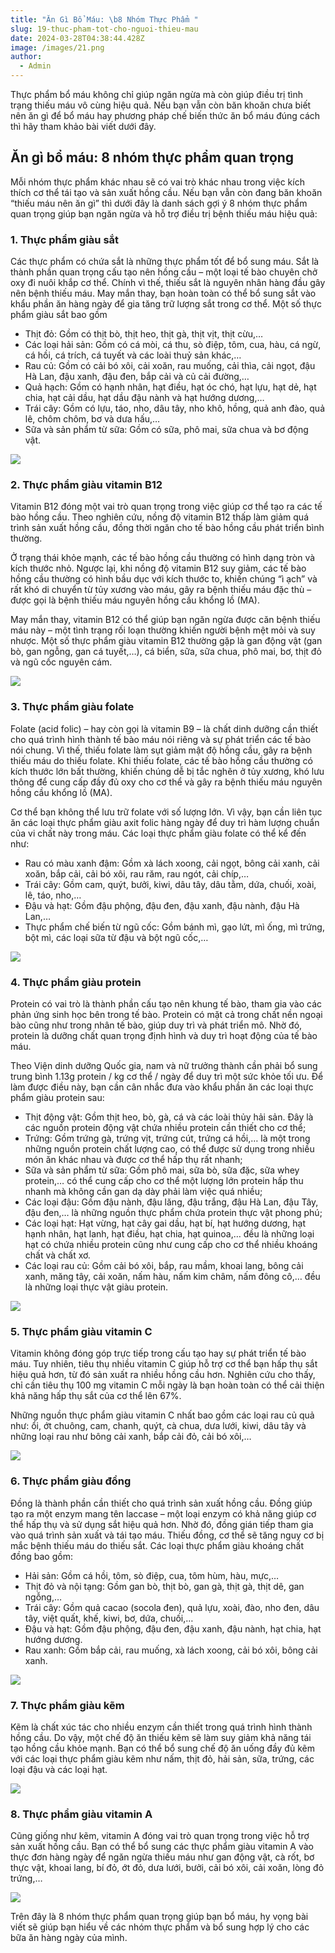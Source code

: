 ```yaml
---
title: "Ăn Gì Bổ Máu: \b8 Nhóm Thực Phẩm "
slug: 19-thuc-pham-tot-cho-nguoi-thieu-mau
date: 2024-03-28T04:38:44.428Z
image: /images/21.png
author:
  - Admin
---
```

Thực phẩm bổ máu không chỉ giúp ngăn ngừa mà còn giúp điều trị tình trạng thiếu máu vô cùng hiệu quả. Nếu bạn vẫn còn băn khoăn chưa biết nên ăn gì để bổ máu hay phương pháp chế biến thức ăn bổ máu đúng cách thì hãy tham khảo bài viết dưới đây.

## **Ăn gì bổ máu: 8 nhóm thực phẩm quan trọng**

Mỗi nhóm thực phẩm khác nhau sẽ có vai trò khác nhau trong việc kích thích cơ thể tái tạo và sản xuất hồng cầu. Nếu bạn vẫn còn đang băn khoăn “thiếu máu nên ăn gì” thì dưới đây là danh sách gợi ý 8 nhóm thực phẩm quan trọng giúp bạn ngăn ngừa và hỗ trợ điều trị bệnh thiếu máu hiệu quả:

### 1. Thực phẩm giàu sắt

Các thực phẩm có chứa sắt là những thực phẩm tốt để bổ sung máu. Sắt là thành phần quan trọng cấu tạo nên hồng cầu – một loại tế bào chuyên chở oxy đi nuôi khắp cơ thể. Chính vì thế, thiếu sắt là nguyên nhân hàng đầu gây nên bệnh thiếu máu. May mắn thay, bạn hoàn toàn có thể bổ sung sắt vào khẩu phần ăn hàng ngày để gia tăng trữ lượng sắt trong cơ thể. Một số thực phẩm giàu sắt bao gồm

* Thịt đỏ: Gồm có thịt bò, thịt heo, thịt gà, thịt vịt, thịt cừu,…
* Các loại hải sản: Gồm có cá mòi, cá thu, sò điệp, tôm, cua, hàu, cá ngừ, cá hồi, cá trích, cá tuyết và các loài thuỷ sản khác,…
* Rau củ: Gồm có cải bó xôi, cải xoăn, rau muống, cải thìa, cải ngọt, đậu Hà Lan, đậu xanh, đậu đen, bắp cải và củ cải đường,…
* Quả hạch: Gồm có hạnh nhân, hạt điều, hạt óc chó, hạt lựu, hạt dẻ, hạt chia, hạt cải dầu, hạt dầu đậu nành và hạt hướng dương,…
* Trái cây: Gồm có lựu, táo, nho, dâu tây, nho khô, hồng, quả anh đào, quả lê, chôm chôm, bơ và dưa hấu,…
* Sữa và sản phẩm từ sữa: Gồm có sữa, phô mai, sữa chua và bơ động vật.

![](/images/15.png)

### 2. Thực phẩm giàu vitamin B12

Vitamin B12 đóng một vai trò quan trọng trong việc giúp cơ thể tạo ra các tế bào hồng cầu. Theo nghiên cứu, nồng độ vitamin B12 thấp làm giảm quá trình sản xuất hồng cầu, đồng thời ngăn cho tế bào hồng cầu phát triển bình thường.

Ở trạng thái khỏe mạnh, các tế bào hồng cầu thường có hình dạng tròn và kích thước nhỏ. Ngược lại, khi nồng độ vitamin B12 suy giảm, các tế bào hồng cầu thường có hình bầu dục với kích thước to, khiến chúng “ì ạch” và rất khó di chuyển từ tủy xương vào máu, gây ra bệnh thiếu máu đặc thù – được gọi là bệnh thiếu máu nguyên hồng cầu khổng lồ (MA).

May mắn thay, vitamin B12 có thể giúp bạn ngăn ngừa được căn bệnh thiếu máu này – một tình trạng rối loạn thường khiến người bệnh mệt mỏi và suy nhược. Một số thực phẩm giàu vitamin B12 thường gặp là gan động vật (gan bò, gan ngỗng, gan cá tuyết,…), cá biển, sữa, sữa chua, phô mai, bơ, thịt đỏ và ngũ cốc nguyên cám.

![](/images/16.png)

### 3. Thực phẩm giàu folate

Folate (acid folic) – hay còn gọi là vitamin B9 – là chất dinh dưỡng cần thiết cho quá trình hình thành tế bào máu nói riêng và sự phát triển các tế bào nói chung. Vì thế, thiếu folate làm sụt giảm mật độ hồng cầu, gây ra bệnh thiếu máu do thiếu folate. Khi thiếu folate, các tế bào hồng cầu thường có kích thước lớn bất thường, khiến chúng dễ bị tắc nghẽn ở tủy xương, khó lưu thông để cung cấp đầy đủ oxy cho cơ thể và gây ra bệnh thiếu máu nguyên hồng cầu khổng lồ (MA).

Cơ thể bạn không thể lưu trữ folate với số lượng lớn. Vì vậy, bạn cần liên tục ăn các loại thực phẩm giàu axit folic hàng ngày để duy trì hàm lượng chuẩn của vi chất này trong máu. Các loại thực phẩm giàu folate có thể kể đến như:

* Rau có màu xanh đậm: Gồm xà lách xoong, cải ngọt, bông cải xanh, cải xoăn, bắp cải, cải bó xôi, rau răm, rau ngót, cải chíp,…
* Trái cây: Gồm cam, quýt, bưởi, kiwi, dâu tây, dâu tằm, dứa, chuối, xoài, lê, táo, nho,…
* Đậu và hạt: Gồm đậu phộng, đậu đen, đậu xanh, đậu nành, đậu Hà Lan,…
* Thực phẩm chế biến từ ngũ cốc: Gồm bánh mì, gạo lứt, mì ống, mì trứng, bột mì, các loại sữa từ đậu và bột ngũ cốc,…

![](/images/17.png)

### 4. Thực phẩm giàu protein

Protein có vai trò là thành phần cấu tạo nên khung tế bào, tham gia vào các phản ứng sinh học bên trong tế bào. Protein có mặt cả trong chất nền ngoại bào cũng như trong nhân tế bào, giúp duy trì và phát triển mô. Nhờ đó, protein là dưỡng chất quan trọng định hình và duy trì hoạt động của tế bào máu.

Theo Viện dinh dưỡng Quốc gia, nam và nữ trưởng thành cần phải bổ sung trung bình 1.13g protein / kg cơ thể / ngày để duy trì một sức khỏe tối ưu. Để làm được điều này, bạn cần cân nhắc đưa vào khẩu phần ăn các loại thực phẩm giàu protein sau:

* Thịt động vật: Gồm thịt heo, bò, gà, cá và các loài thủy hải sản. Đây là các nguồn protein động vật chứa nhiều protein cần thiết cho cơ thể;
* Trứng: Gồm trứng gà, trứng vịt, trứng cút, trứng cá hồi,… là một trong những nguồn protein chất lượng cao, có thể được sử dụng trong nhiều món ăn khác nhau và được cơ thể hấp thụ rất nhanh;
* Sữa và sản phẩm từ sữa: Gồm phô mai, sữa bò, sữa đặc, sữa whey protein,… có thể cung cấp cho cơ thể một lượng lớn protein hấp thu nhanh mà không cần gan dạ dày phải làm việc quá nhiều;
* Các loại đậu: Gồm đậu nành, đậu lăng, đậu trắng, đậu Hà Lan, đậu Tây, đậu đen,… là những nguồn thực phẩm chứa protein thực vật phong phú;
* Các loại hạt: Hạt vừng, hạt cây gai dầu, hạt bí, hạt hướng dương, hạt hạnh nhân, hạt lanh, hạt điều, hạt chia, hạt quinoa,… đều là những loại hạt có chứa nhiều protein cũng như cung cấp cho cơ thể nhiều khoáng chất và chất xơ.
* Các loại rau củ: Gồm cải bó xôi, bắp, rau mầm, khoai lang, bông cải xanh, măng tây, cải xoăn, nấm hàu, nấm kim châm, nấm đông cô,… đều là những loại thực vật giàu protein.

![](/images/18.png)

### 5. Thực phẩm giàu vitamin C

Vitamin không đóng góp trực tiếp trong cấu tạo hay sự phát triển tế bào máu. Tuy nhiên, tiêu thụ nhiều vitamin C giúp hỗ trợ cơ thể bạn hấp thụ sắt hiệu quả hơn, từ đó sản xuất ra nhiều hồng cầu hơn. Nghiên cứu cho thấy, chỉ cần tiêu thụ 100 mg vitamin C mỗi ngày là bạn hoàn toàn có thể cải thiện khả năng hấp thụ sắt của cơ thể lên 67%.

Những nguồn thực phẩm giàu vitamin C nhất bao gồm các loại rau củ quả như: ổi, ớt chuông, cam, chanh, quýt, cà chua, dưa lưới, kiwi, dâu tây và những loại rau như bông cải xanh, bắp cải đỏ, cải bó xôi,…

![](/images/19.png)

### 6. Thực phẩm giàu đồng

Đồng là thành phần cần thiết cho quá trình sản xuất hồng cầu. Đồng giúp tạo ra một enzym mang tên laccase – một loại enzym có khả năng giúp cơ thể hấp thụ và sử dụng sắt hiệu quả hơn. Nhờ đó, đồng gián tiếp tham gia vào quá trình sản xuất và tái tạo máu. Thiếu đồng, cơ thể sẽ tăng nguy cơ bị mắc bệnh thiếu máu do thiếu sắt. Các loại thực phẩm giàu khoáng chất đồng bao gồm:

* Hải sản: Gồm cá hồi, tôm, sò điệp, cua, tôm hùm, hàu, mực,…
* Thịt đỏ và nội tạng: Gồm gan bò, thịt bò, gan gà, thịt gà, thịt dê, gan ngỗng,…
* Trái cây: Gồm quả cacao (socola đen), quả lựu, xoài, đào, nho đen, dâu tây, việt quất, khế, kiwi, bơ, dứa, chuối,…
* Đậu và hạt: Gồm đậu phộng, đậu đen, đậu xanh, đậu nành, hạt chia, hạt hướng dương.
* Rau xanh: Gồm bắp cải, rau muống, xà lách xoong, cải bó xôi, bông cải xanh.

![](/images/20.png)

### 7. Thực phẩm giàu kẽm

Kẽm là chất xúc tác cho nhiều enzym cần thiết trong quá trình hình thành hồng cầu. Do vậy, một chế độ ăn thiếu kẽm sẽ làm suy giảm khả năng tái tạo hồng cầu khỏe mạnh. Bạn có thể bổ sung chế độ ăn uống đầy đủ kẽm với các loại thực phẩm giàu kẽm như nấm, thịt đỏ, hải sản, sữa, trứng, các loại đậu và các loại hạt.

![](/images/21.png)

### 8. Thực phẩm giàu vitamin A

Cũng giống như kẽm, vitamin A đóng vai trò quan trọng trong việc hỗ trợ sản xuất hồng cầu. Bạn có thể bổ sung các thực phẩm giàu vitamin A vào thực đơn hàng ngày để ngăn ngừa thiếu máu như gan động vật, cà rốt, bơ thực vật, khoai lang, bí đỏ, ớt đỏ, dưa lưới, bưởi, cải bó xôi, cải xoăn, lòng đỏ trứng,…

![](/images/22.png)

Trên đây là 8 nhóm thực phẩm quan trọng giúp bạn bổ máu, hy vọng bài viết sẽ giúp bạn hiểu về các nhóm thực phẩm và bổ sung hợp lý cho các bữa ăn hàng ngày của mình.
